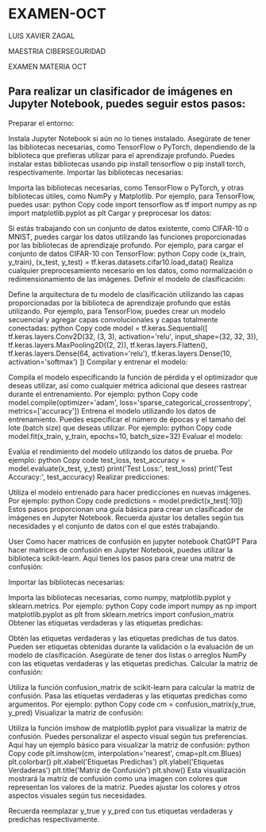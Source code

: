 # EXAMEN-OCT

LUIS XAVIER ZAGAL

MAESTRIA CIBERSEGURIDAD

EXAMEN MATERIA OCT

## Para realizar un clasificador de imágenes en Jupyter Notebook, puedes seguir estos pasos:

Preparar el entorno:

Instala Jupyter Notebook si aún no lo tienes instalado.
Asegúrate de tener las bibliotecas necesarias, como TensorFlow o PyTorch, dependiendo de la biblioteca que prefieras utilizar para el aprendizaje profundo. Puedes instalar estas bibliotecas usando pip install tensorflow o pip install torch, respectivamente.
Importar las bibliotecas necesarias:

Importa las bibliotecas necesarias, como TensorFlow o PyTorch, y otras bibliotecas útiles, como NumPy y Matplotlib. Por ejemplo, para TensorFlow, puedes usar:
python
Copy code
import tensorflow as tf
import numpy as np
import matplotlib.pyplot as plt
Cargar y preprocesar los datos:

Si estás trabajando con un conjunto de datos existente, como CIFAR-10 o MNIST, puedes cargar los datos utilizando las funciones proporcionadas por las bibliotecas de aprendizaje profundo. Por ejemplo, para cargar el conjunto de datos CIFAR-10 con TensorFlow:
python
Copy code
(x_train, y_train), (x_test, y_test) = tf.keras.datasets.cifar10.load_data()
Realiza cualquier preprocesamiento necesario en los datos, como normalización o redimensionamiento de las imágenes.
Definir el modelo de clasificación:

Define la arquitectura de tu modelo de clasificación utilizando las capas proporcionadas por la biblioteca de aprendizaje profundo que estás utilizando. Por ejemplo, para TensorFlow, puedes crear un modelo secuencial y agregar capas convolucionales y capas totalmente conectadas:
python
Copy code
model = tf.keras.Sequential([
    tf.keras.layers.Conv2D(32, (3, 3), activation='relu', input_shape=(32, 32, 3)),
    tf.keras.layers.MaxPooling2D((2, 2)),
    tf.keras.layers.Flatten(),
    tf.keras.layers.Dense(64, activation='relu'),
    tf.keras.layers.Dense(10, activation='softmax')
])
Compilar y entrenar el modelo:

Compila el modelo especificando la función de pérdida y el optimizador que deseas utilizar, así como cualquier métrica adicional que desees rastrear durante el entrenamiento. Por ejemplo:
python
Copy code
model.compile(optimizer='adam',
              loss='sparse_categorical_crossentropy',
              metrics=['accuracy'])
Entrena el modelo utilizando los datos de entrenamiento. Puedes especificar el número de épocas y el tamaño del lote (batch size) que deseas utilizar. Por ejemplo:
python
Copy code
model.fit(x_train, y_train, epochs=10, batch_size=32)
Evaluar el modelo:

Evalúa el rendimiento del modelo utilizando los datos de prueba. Por ejemplo:
python
Copy code
test_loss, test_accuracy = model.evaluate(x_test, y_test)
print('Test Loss:', test_loss)
print('Test Accuracy:', test_accuracy)
Realizar predicciones:

Utiliza el modelo entrenado para hacer predicciones en nuevas imágenes. Por ejemplo:
python
Copy code
predictions = model.predict(x_test[:10])
Estos pasos proporcionan una guía básica para crear un clasificador de imágenes en Jupyter Notebook. Recuerda ajustar los detalles según tus necesidades y el conjunto de datos con el que estés trabajando.





User
Como hacer matrices de confusión en jupyter notebook
ChatGPT
Para hacer matrices de confusión en Jupyter Notebook, puedes utilizar la biblioteca scikit-learn. Aquí tienes los pasos para crear una matriz de confusión:

Importar las bibliotecas necesarias:

Importa las bibliotecas necesarias, como numpy, matplotlib.pyplot y sklearn.metrics. Por ejemplo:
python
Copy code
import numpy as np
import matplotlib.pyplot as plt
from sklearn.metrics import confusion_matrix
Obtener las etiquetas verdaderas y las etiquetas predichas:

Obtén las etiquetas verdaderas y las etiquetas predichas de tus datos. Pueden ser etiquetas obtenidas durante la validación o la evaluación de un modelo de clasificación. Asegúrate de tener dos listas o arreglos NumPy con las etiquetas verdaderas y las etiquetas predichas.
Calcular la matriz de confusión:

Utiliza la función confusion_matrix de scikit-learn para calcular la matriz de confusión. Pasa las etiquetas verdaderas y las etiquetas predichas como argumentos. Por ejemplo:
python
Copy code
cm = confusion_matrix(y_true, y_pred)
Visualizar la matriz de confusión:

Utiliza la función imshow de matplotlib.pyplot para visualizar la matriz de confusión. Puedes personalizar el aspecto visual según tus preferencias. Aquí hay un ejemplo básico para visualizar la matriz de confusión:
python
Copy code
plt.imshow(cm, interpolation='nearest', cmap=plt.cm.Blues)
plt.colorbar()
plt.xlabel('Etiquetas Predichas')
plt.ylabel('Etiquetas Verdaderas')
plt.title('Matriz de Confusión')
plt.show()
Esta visualización mostrará la matriz de confusión como una imagen con colores que representan los valores de la matriz. Puedes ajustar los colores y otros aspectos visuales según tus necesidades.

Recuerda reemplazar y_true y y_pred con tus etiquetas verdaderas y predichas respectivamente.
